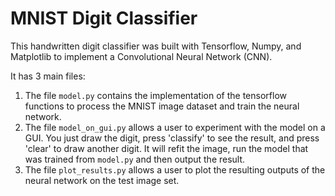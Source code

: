 # MNIST Digit Classifier

This handwritten digit classifier was built with Tensorflow, Numpy, and Matplotlib to implement a Convolutional Neural Network (CNN).

It has 3 main files: 
1. The file `model.py` contains the implementation of the tensorflow functions to process the MNIST image dataset and train the neural network.
2. The file `model_on_gui.py` allows a user to experiment with the model on a GUI. You just draw the digit, press 'classify' to see the result, and press 'clear' to draw another digit. It will refit the image, run the model that was trained from `model.py` and then output the result.
3. The file `plot_results.py` allows a user to plot the resulting outputs of the neural network on the test image set. 